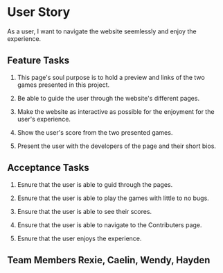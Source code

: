 # User Story

As a user, I want to navigate the website seemlessly and enjoy the experience.

## Feature Tasks

1. This page's soul purpose is to hold a preview and links of the two games presented in this project.

2. Be able to guide the user through the website's different pages.

3. Make the website as interactive as possible for the enjoyment for the user's experience.

4. Show the user's score from the two presented games.

5. Present the user with the developers of the page and their short bios.

## Acceptance Tasks

1. Esnure that the user is able to guid through the pages.

2. Esnure that the user is able to play the games with little to no bugs.

3. Ensure that the user is able to see their scores.

4. Ensure that the user is able to navigate to the Contributers page.

5. Esnure that the user enjoys the experience.

## Team Members Rexie, Caelin, Wendy, Hayden
